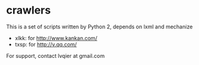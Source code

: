 crawlers
========

 This is a set of scripts written by Python 2, depends on lxml and mechanize

 * xlkk: for http://www.kankan.com/
 * txsp: for http://v.qq.com/

 For support, contact lvqier at gmail.com
